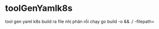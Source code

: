 # toolGenYamlk8s
tool gen yaml k8s
build ra file nhị phân rồi chạy 
go build -o <name> && ./<name> -filepath=<file path> 
